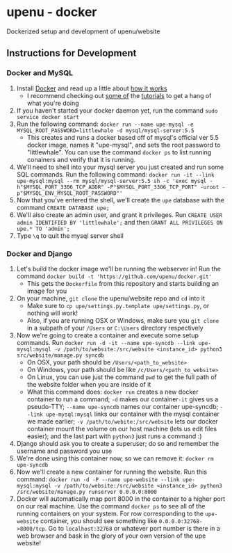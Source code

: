 upenu - docker
========================
Dockerized setup and development of upenu/website


## Instructions for Development
### Docker and MySQL
1. Install [Docker](https://docs.docker.com/engine/installation/mac/) and read up a little about [how it works](https://docs.docker.com/engine/understanding-docker/)
    - I recommend checking out [some of](https://docs.docker.com/engine/getstarted/) the [tutorials](https://docs.docker.com/engine/tutorials/dockerizing/) to get a hang of what you're doing
2. If you haven't started your docker daemon yet, run the command `sudo service docker start`
3. Run the following command: `docker run --name upe-mysql -e MYSQL_ROOT_PASSWORD=littlewhale -d mysql/mysql-server:5.5`
    - This creates and runs a docker based off of mysql's official ver 5.5 docker image, names it "upe-mysql", and sets the root password to "littlewhale". You can use the command `docker ps` to list running conainers and verify that it is running.
4. We'll need to shell into your mysql server you just created and run some SQL commands. Run the following command: `docker run -it --link upe-mysql:mysql --rm mysql/mysql-server:5.5 sh -c 'exec mysql -h"$MYSQL_PORT_3306_TCP_ADDR" -P"$MYSQL_PORT_3306_TCP_PORT" -uroot -p"$MYSQL_ENV_MYSQL_ROOT_PASSWORD"'`
5. Now that you've entered the shell, we'll create the `upe` database with the command `CREATE DATABASE upe;`
6. We'll also create an admin user, and grant it privileges. Run `CREATE USER admin IDENTIFIED BY 'littlewhale';` and then `GRANT ALL PRIVILEGES ON upe.* TO 'admin';`
7. Type `\q` to quit the mysql server shell

### Docker and Django
1. Let's build the docker image we'll be running the webserver in! Run the command `docker build -t 'https://github.com/upenu/docker.git'`
    - This gets the `Dockerfile` from this repository and starts building an image for you
1. On your machine, `git clone` the upenu/website repo and `cd` into it
    - Make sure to `cp upe/settings.py.template upe/settings.py`, or nothing will work!
    - Also, if you are running OSX or Windows, make sure you `git clone` in a subpath of your `/Users` or `C:\Users` directory respectively
2. Now we're going to create a container and execute some setup commands. Run `docker run -d -it --name upe-syncdb --link upe-mysql:mysql -v /path/to/website:/src/website <instance_id> python3 src/website/manage.py syncdb`
    - On OSX, your path should be `/Users/<path_to_website>`
    - On Windows, your path should be like `/c/Users/<path_to_website>`
    - On Linux, you can use just the command `pwd` to get the full path of the website folder when you are inside of it
    - What this command does: `docker run` creates a new docker container to run a command; `-d` makes our container`-it` gives us a pseudo-TTY; `--name upe-syncdb` names our container upe-syncdb; `--link upe-mysql:mysql` links our container with the mysql container we made earlier; `-v /path/to/webite:/src/website` lets our docker container mount the volume on our host machine (lets us edit files easier); and the last part with `python3` just runs a command :)
3. Django should ask you to create a superuser; do so and remember the username and password you use
4. We're done using this container now, so we can remove it: `docker rm upe-syncdb`
5. Now we'll create a new container for running the website. Run this command: `docker run -d -P --name upe-website --link upe-mysql:mysql -v /path/to/website:/src/website <instance_id> python3 /src/website/manage.py runserver 0.0.0.0:8000`
6. Docker will automatically map port 8000 in the container to a higher port on our real machine. Use the command `docker ps` to see all of the running containers on your system. For row corresponding to the `upe-website` container, you should see something like `0.0.0.0:32768->8000/tcp`. Go to `localhost:32768` or whatever port number is there in a web browser and bask in the glory of your own version of the upe website!

